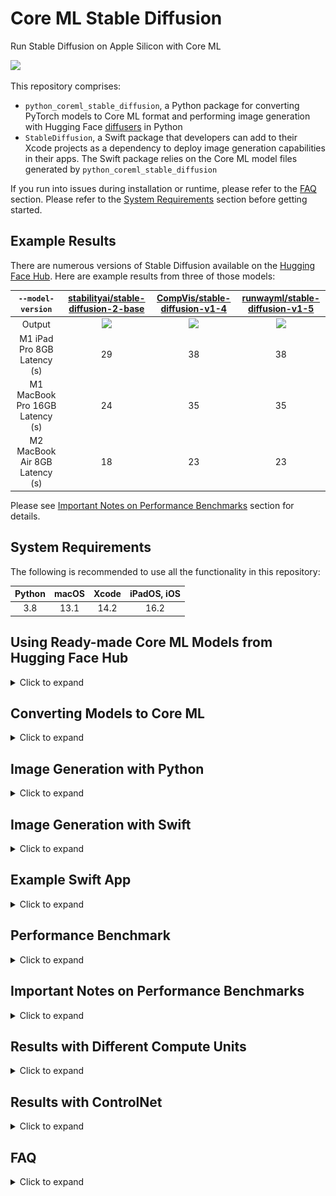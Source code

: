 # Core ML Stable Diffusion

Run Stable Diffusion on Apple Silicon with Core ML

<img src="assets/readme_reel.png">

This repository comprises:

- `python_coreml_stable_diffusion`, a Python package for converting PyTorch models to Core ML format and performing image generation with Hugging Face [diffusers](https://github.com/huggingface/diffusers) in Python
- `StableDiffusion`, a Swift package that developers can add to their Xcode projects as a dependency to deploy image generation capabilities in their apps. The Swift package relies on the Core ML model files generated by `python_coreml_stable_diffusion`

If you run into issues during installation or runtime, please refer to the [FAQ](#faq) section. Please refer to the [System Requirements](#system-requirements) section before getting started.


## <a name="example-results"></a> Example Results

There are numerous versions of Stable Diffusion available on the [Hugging Face Hub](https://huggingface.co/models?search=stable-diffusion). Here are example results from three of those models:

`--model-version` | [stabilityai/stable-diffusion-2-base](https://huggingface.co/stabilityai/stable-diffusion-2-base) |  [CompVis/stable-diffusion-v1-4](https://huggingface.co/CompVis/stable-diffusion-v1-4) |  [runwayml/stable-diffusion-v1-5](https://huggingface.co/runwayml/stable-diffusion-v1-5) |
:------:|:------:|:------:|:------:
Output | ![](assets/a_high_quality_photo_of_an_astronaut_riding_a_horse_in_space/randomSeed_11_computeUnit_CPU_AND_GPU_modelVersion_stabilityai_stable-diffusion-2-base.png) | ![](assets/a_high_quality_photo_of_an_astronaut_riding_a_horse_in_space/randomSeed_13_computeUnit_CPU_AND_NE_modelVersion_CompVis_stable-diffusion-v1-4.png) | ![](assets/a_high_quality_photo_of_an_astronaut_riding_a_horse_in_space/randomSeed_93_computeUnit_CPU_AND_NE_modelVersion_runwayml_stable-diffusion-v1-5.png)
M1 iPad Pro 8GB Latency (s)     | 29 | 38 | 38 |
M1 MacBook Pro 16GB Latency (s) | 24 | 35 | 35 |
M2 MacBook Air 8GB Latency (s)  | 18 | 23 | 23 |

Please see [Important Notes on Performance Benchmarks](#important-notes-on-performance-benchmarks) section for details.

## <a name="system-requirements"></a> System Requirements

The following is recommended to use all the functionality in this repository:

Python | macOS | Xcode | iPadOS, iOS |
:------:|:------:|:------:|:------:|
3.8 | 13.1 | 14.2 | 16.2 |

## <a name="using-converted-weights"></a> Using Ready-made Core ML Models from Hugging Face Hub

<details>
  <summary> Click to expand </summary>

🤗 Hugging Face ran the [conversion procedure](#converting-models-to-coreml) on the following models and made the Core ML weights publicly available on the Hub. If you would like to convert a version of Stable Diffusion that is not already available on the Hub, please refer to the [Converting Models to Core ML](#converting-models-to-core-ml).

* [`CompVis/stable-diffusion-v1-4`](https://huggingface.co/apple/coreml-stable-diffusion-v1-4)
* [`runwayml/stable-diffusion-v1-5`](https://huggingface.co/apple/coreml-stable-diffusion-v1-5)
* [`stabilityai/stable-diffusion-2-base`](https://huggingface.co/apple/coreml-stable-diffusion-2-base)

If you want to use any of those models you may download the weights and proceed to [generate images with Python](#image-generation-with-python) or [Swift](#image-generation-with-swift).

There are several variants in each model repository. You may clone the whole repos using `git` and `git lfs` to download all variants, or selectively download the ones you need.

To clone the repos using `git`, please follow this process:

**Step 1:** Install the `git lfs` extension for your system.

`git lfs` stores large files outside the main git repo, and it downloads them from the appropriate server after you clone or checkout. It is available in most package managers, check [the installation page](https://git-lfs.com) for details.

**Step 2:** Enable `git lfs` by running this command once:

```bash
git lfs install
```

**Step 3:** Use `git clone` to download a copy of the repo that includes all model variants. For Stable Diffusion version 1.4, you'd issue the following command in your terminal:

```bash
git clone https://huggingface.co/apple/coreml-stable-diffusion-v1-4
```

If you prefer to download specific variants instead of cloning the repos, you can use the `huggingface_hub` Python library. For example, to do generation in Python using the `ORIGINAL` attention implementation (read [this section](#converting-models-to-core-ml) for details), you could use the following helper code:

```Python
from huggingface_hub import snapshot_download
from huggingface_hub.file_download import repo_folder_name
from pathlib import Path
import shutil

repo_id = "apple/coreml-stable-diffusion-v1-4"
variant = "original/packages"

def download_model(repo_id, variant, output_dir):
    destination = Path(output_dir) / (repo_id.split("/")[-1] + "_" + variant.replace("/", "_"))
    if destination.exists():
        raise Exception(f"Model already exists at {destination}")
    
    # Download and copy without symlinks
    downloaded = snapshot_download(repo_id, allow_patterns=f"{variant}/*", cache_dir=output_dir)
    downloaded_bundle = Path(downloaded) / variant
    shutil.copytree(downloaded_bundle, destination)

    # Remove all downloaded files
    cache_folder = Path(output_dir) / repo_folder_name(repo_id=repo_id, repo_type="model")
    shutil.rmtree(cache_folder)
    return destination

model_path = download_model(repo_id, variant, output_dir="./models")
print(f"Model downloaded at {model_path}")
```

`model_path` would be the path in your local filesystem where the checkpoint was saved. Please, refer to [this post](https://huggingface.co/blog/diffusers-coreml) for additional details.

</details>

## <a name="converting-models-to-coreml"></a> Converting Models to Core ML

<details>
  <summary> Click to expand </summary>

**Step 1:** Create a Python environment and install dependencies:

```bash
conda create -n coreml_stable_diffusion python=3.8 -y
conda activate coreml_stable_diffusion
cd /path/to/cloned/ml-stable-diffusion/repository
pip install -e .
```

**Step 2:** Log in to or register for your [Hugging Face account](https://huggingface.co), generate a [User Access Token](https://huggingface.co/settings/tokens) and use this token to set up Hugging Face API access by running `huggingface-cli login` in a Terminal window.

**Step 3:** Navigate to the version of Stable Diffusion that you would like to use on [Hugging Face Hub](https://huggingface.co/models?search=stable-diffusion) and accept its Terms of Use. The default model version is [CompVis/stable-diffusion-v1-4](https://huggingface.co/CompVis/stable-diffusion-v1-4). The model version may be changed by the user as described in the next step.

**Step 4:** Execute the following command from the Terminal to generate Core ML model files (`.mlpackage`)

```shell
python -m python_coreml_stable_diffusion.torch2coreml --convert-unet --convert-text-encoder --convert-vae-decoder --convert-safety-checker -o <output-mlpackages-directory>
```

**WARNING:** This command will download several GB worth of PyTorch checkpoints from Hugging Face. Please ensure that you are on Wi-Fi and have enough disk space.

This generally takes 15-20 minutes on an M1 MacBook Pro. Upon successful execution, the 4 neural network models that comprise Stable Diffusion will have been converted from PyTorch to Core ML (`.mlpackage`) and saved into the specified `<output-mlpackages-directory>`. Some additional notable arguments:

- `--model-version`: The model version defaults to [CompVis/stable-diffusion-v1-4](https://huggingface.co/CompVis/stable-diffusion-v1-4). Developers may specify other versions that are available on [Hugging Face Hub](https://huggingface.co/models?search=stable-diffusion), e.g. [stabilityai/stable-diffusion-2-base](https://huggingface.co/stabilityai/stable-diffusion-2-base) & [runwayml/stable-diffusion-v1-5](https://huggingface.co/runwayml/stable-diffusion-v1-5).


- `--bundle-resources-for-swift-cli`: Compiles all 4 models and bundles them along with necessary resources for text tokenization into `<output-mlpackages-directory>/Resources` which should provided as input to the Swift package. This flag is not necessary for the diffusers-based Python pipeline.

- `--chunk-unet`: Splits the Unet model in two approximately equal chunks (each with less than 1GB of weights) for mobile-friendly deployment. This is **required** for Neural Engine deployment on iOS and iPadOS. This is not required for macOS. Swift CLI is able to consume both the chunked and regular versions of the Unet model but prioritizes the former. Note that chunked unet is not compatible with the Python pipeline because Python pipeline is intended for macOS only. Chunking is for on-device deployment with Swift only.

- `--attention-implementation`: Defaults to `SPLIT_EINSUM` which is the implementation described in [Deploying Transformers on the Apple Neural Engine](https://machinelearning.apple.com/research/neural-engine-transformers). `--attention-implementation ORIGINAL` will switch to an alternative that should be used for CPU or GPU deployment. Please refer to the [Performance Benchmark](#performance-benchmark) section for further guidance.

- `--check-output-correctness`: Compares original PyTorch model's outputs to final Core ML model's outputs. This flag increases RAM consumption significantly so it is recommended only for debugging purposes.

- `--convert-controlnet`: Converts ControlNet models specified after this option. This can also convert multiple models if you specify like `--convert-controlnet lllyasviel/sd-controlnet-mlsd lllyasviel/sd-controlnet-depth`.

- `--unet-support-controlnet`: enables a converted UNet model to receive additional inputs from ControlNet. This is required for generating image with using ControlNet and saved with a different name, `*_control-unet.mlpackage`, distinct from normal UNet. On the other hand, this UNet model can not work without ControlNet. Please use normal UNet for just txt2img.

</details>

## <a name="image-generation-with-python"></a> Image Generation with Python

<details>
  <summary> Click to expand </summary>

Run text-to-image generation using the example Python pipeline based on [diffusers](https://github.com/huggingface/diffusers):

```shell
python -m python_coreml_stable_diffusion.pipeline --prompt "a photo of an astronaut riding a horse on mars" -i <output-mlpackages-directory> -o </path/to/output/image> --compute-unit ALL --seed 93
```
Please refer to the help menu for all available arguments: `python -m python_coreml_stable_diffusion.pipeline -h`. Some notable arguments:

- `-i`: Should point to the `-o` directory from Step 4 of [Converting Models to Core ML](#converting-models-to-coreml) section from above.
- `--model-version`: If you overrode the default model version while converting models to Core ML, you will need to specify the same model version here.
- `--compute-unit`: Note that the most performant compute unit for this particular implementation may differ across different hardware. `CPU_AND_GPU` or `CPU_AND_NE` may be faster than `ALL`. Please refer to the [Performance Benchmark](#performance-benchmark) section for further guidance.
- `--scheduler`: If you would like to experiment with different schedulers, you may specify it here. For available options, please see the help menu. You may also specify a custom number of inference steps by `--num-inference-steps` which defaults to 50.
- `--controlnet`: ControlNet models specified with this option are used in image generation. Use this option in the format `--controlnet lllyasviel/sd-controlnet-mlsd lllyasviel/sd-controlnet-depth` and make sure to use `--controlnet-inputs` in conjunction.
- `--controlnet-inputs`: Image inputs corresponding to each ControlNet model. Please provide image paths in same order as models in `--controlnet`, for example: `--controlnet-inputs image_mlsd image_depth`.

</details>

## <a name="image-gen-swift"></a> Image Generation with Swift

<details>
  <summary> Click to expand </summary>

### <a name="swift-requirements"></a> System Requirements

**Building** (recommended):

- Xcode 14.2
- Command Line Tools for Xcode 14.2

Check [developer.apple.com](https://developer.apple.com/download/all/?q=xcode) for the latest versions.

**Running** (minimum):

| Mac | iPad\* | iPhone\* |
|:------:|:------:|:------:|
| macOS 13.1 | iPadOS 16.2 | iOS 16.2 |
| M1 |  M1  | iPhone 12 Pro |

You will also need the resources generated by the `--bundle-resources-for-swift-cli` option described in [Converting Models to Core ML](#converting-models-to-coreml)

\* Please see [FAQ](#faq) [Q6](#q-mobile-app) regarding deploying on iPad and iPhone.

### Example CLI Usage
```shell
swift run StableDiffusionSample "a photo of an astronaut riding a horse on mars" --resource-path <output-mlpackages-directory>/Resources/ --seed 93 --output-path </path/to/output/image>
```
The output will be named based on the prompt and random seed:
e.g. `</path/to/output/image>/a_photo_of_an_astronaut_riding_a_horse_on_mars.93.final.png`

Please use the `--help` flag to learn about batched generation and more.

### Example Library Usage

```swift
import StableDiffusion
...
let pipeline = try StableDiffusionPipeline(resourcesAt: resourceURL)
pipeline.loadResources()
let image = try pipeline.generateImages(prompt: prompt, seed: seed).first
```
On iOS, the `reduceMemory` option should be set to `true` when constructing `StableDiffusionPipeline`

### Swift Package Details

This Swift package contains two products:

- `StableDiffusion` library
- `StableDiffusionSample` command-line tool

Both of these products require the Core ML models and tokenization resources to be supplied. When specifying resources via a directory path that directory must contain the following:

- `TextEncoder.mlmodelc` (text embedding model)
- `Unet.mlmodelc` or `UnetChunk1.mlmodelc` & `UnetChunk2.mlmodelc` (denoising autoencoder model)
- `VAEDecoder.mlmodelc` (image decoder model)
- `vocab.json` (tokenizer vocabulary file)
- `merges.text` (merges for byte pair encoding file)

Optionally, for image2image, in-painting, or similar:

- `VAEEncoder.mlmodelc` (image encoder model) 

Optionally, it may also include the safety checker model that some versions of Stable Diffusion include:

- `SafetyChecker.mlmodelc`

Optionally, for ControlNet:

- `ControlledUNet.mlmodelc` or `ControlledUnetChunk1.mlmodelc` & `ControlledUnetChunk2.mlmodelc` (enabled to receive ControlNet values)
- `controlnet/` (directory containing ControlNet models)
  - `LllyasvielSdControlnetMlsd.mlmodelc` (for example, from lllyasviel/sd-controlnet-mlsd)
  - `LllyasvielSdControlnetDepth.mlmodelc` (for example, from lllyasviel/sd-controlnet-depth)
  - Other models you converted

Note that the chunked version of Unet is checked for first. Only if it is not present will the full `Unet.mlmodelc` be loaded. Chunking is required for iOS and iPadOS and not necessary for macOS.

</details>

## <a name="swift-app"></a> Example Swift App

<details>
  <summary> Click to expand </summary>

🤗 Hugging Face created an [open-source demo app](https://github.com/huggingface/swift-coreml-diffusers) on top of this library. It's written in native Swift and Swift UI, and runs on macOS, iOS and iPadOS. You can use the code as a starting point for your app, or to see how to integrate this library in your own projects.

Hugging Face has made the app [available in the Mac App Store](https://apps.apple.com/app/diffusers/id1666309574?mt=12).

</details>

## <a name="performance-benchmark"></a> Performance Benchmark

<details>
  <summary> Click to expand </summary>

Standard [CompVis/stable-diffusion-v1-4](https://huggingface.co/CompVis/stable-diffusion-v1-4) Benchmark

|        Device                      | `--compute-unit`| `--attention-implementation` | Latency (seconds) |
| ---------------------------------- | --------------  | ---------------------------- | ----------------- |
| Mac Studio (M1 Ultra, 64-core GPU) | `CPU_AND_GPU`   |     `ORIGINAL`               |      9            |
| Mac Studio (M1 Ultra, 48-core GPU) | `CPU_AND_GPU`   |     `ORIGINAL`               |      13           |
| MacBook Pro (M1 Max, 32-core GPU)  | `CPU_AND_GPU`   |     `ORIGINAL`               |      18           |
| MacBook Pro (M1 Max, 24-core GPU)  | `CPU_AND_GPU`   |     `ORIGINAL`               |      20           |
| MacBook Pro (M1 Pro, 16-core GPU)  |    `ALL`        |     `SPLIT_EINSUM (default)` |      26           |
| MacBook Pro (M2)                   | `CPU_AND_NE`    |     `SPLIT_EINSUM (default)` |      23           |
| MacBook Pro (M1)                   | `CPU_AND_NE`    |     `SPLIT_EINSUM (default)` |      35           |
| iPad Pro (5th gen, M1)             | `CPU_AND_NE`    |     `SPLIT_EINSUM (default)` |      38           |


Please see [Important Notes on Performance Benchmarks](#important-notes-on-performance-benchmarks) section for details.

</details>

## <a name="important-notes-on-performance-benchmarks"></a> Important Notes on Performance Benchmarks

<details>
  <summary> Click to expand </summary>

- This benchmark was conducted by Apple using public beta versions of iOS 16.2, iPadOS 16.2 and macOS 13.1 in November 2022.
- The executed program is `python_coreml_stable_diffusion.pipeline` for macOS devices and a minimal Swift test app built on the `StableDiffusion` Swift package for iOS and iPadOS devices.
- The median value across 3 end-to-end executions is reported.
- Performance may materially differ across different versions of Stable Diffusion due to architecture changes in the model itself. Each reported number is specific to the model version mentioned in that context.
- The image generation procedure follows the standard configuration: 50 inference steps, 512x512 output image resolution, 77 text token sequence length, classifier-free guidance (batch size of 2 for unet).
- The actual prompt length does not impact performance because the Core ML model is converted with a static shape that computes the forward pass for all of the 77 elements (`tokenizer.model_max_length`) in the text token sequence regardless of the actual length of the input text.
- Pipelining across the 4 models is not optimized and these performance numbers are subject to variance under increased system load from other applications. Given these factors, we do not report sub-second variance in latency.
- Weights and activations are in float16 precision for both the GPU and the Neural Engine.
- The Swift CLI program consumes a peak memory of approximately 2.6GB (without the safety checker), 2.1GB of which is model weights in float16 precision. We applied [8-bit weight quantization](https://coremltools.readme.io/docs/compressing-ml-program-weights#use-affine-quantization) to reduce peak memory consumption by approximately 1GB. However, we observed that it had an adverse effect on generated image quality and we rolled it back. We encourage developers to experiment with other advanced weight compression techniques such as [palettization](https://coremltools.readme.io/docs/compressing-ml-program-weights#use-a-lookup-table) and/or [pruning](https://coremltools.readme.io/docs/compressing-ml-program-weights#use-sparse-representation) which may yield better results.
- In the [benchmark table](performance-benchmark), we report the best performing `--compute-unit` and `--attention-implementation` values per device. The former does not modify the Core ML model and can be applied during runtime. The latter modifies the Core ML model. Note that the best performing compute unit is model version and hardware-specific.

</details>


## <a name="results-with-different-compute-units"></a> Results with Different Compute Units

<details>
  <summary> Click to expand </summary>

It is highly probable that there will be slight differences across generated images using different compute units.

The following images were generated on an M1 MacBook Pro and macOS 13.1 with the prompt *"a photo of an astronaut riding a horse on mars"* using the [runwayml/stable-diffusion-v1-5](https://huggingface.co/runwayml/stable-diffusion-v1-5) model version. The random seed was set to 93:

  CPU_AND_NE  |  CPU_AND_GPU  |  ALL  |
:------------:|:-------------:|:------:
![](assets/a_high_quality_photo_of_an_astronaut_riding_a_horse_in_space/randomSeed_93_computeUnit_CPU_AND_NE_modelVersion_runwayml_stable-diffusion-v1-5.png)  |  ![](assets/a_high_quality_photo_of_an_astronaut_riding_a_horse_in_space/randomSeed_93_computeUnit_CPU_AND_GPU_modelVersion_runwayml_stable-diffusion-v1-5.png) | ![](assets/a_high_quality_photo_of_an_astronaut_riding_a_horse_in_space/randomSeed_93_computeUnit_ALL_modelVersion_runwayml_stable-diffusion-v1-5.png) |

Differences may be less or more pronounced for different inputs. Please see the [FAQ](#faq) Q8 for a detailed explanation.

</details>

## <a name="results-with-controlnet"></a> Results with ControlNet

<details>
  <summary> Click to expand </summary>

[ControlNet](https://huggingface.co/lllyasviel/ControlNet) allows users to condition image generation with Stable Diffusion on signals such as edge maps, depth maps, segmentation maps, scribbles and pose. Thanks to [@ryu38's contribution](https://github.com/apple/ml-stable-diffusion/pull/153), both the Python CLI and the Swift package support ControlNet models. Please refer to CLI arguments in previous sections to exercise this new feature.

Example results using the prompt "a high quality photo of a surfing dog" conditioned on the scribble (leftmost):

<img src="assets/controlnet_readme_reel.png">

</details>


##  <a name="faq"></a> FAQ

<details>
  <summary> Click to expand </summary>
<details>


<summary> <b> Q1: </b> <code> ERROR: Failed building wheel for tokenizers or error: can't find Rust compiler </code> </summary>

<b> A1: </b> Please review this [potential solution](https://github.com/huggingface/transformers/issues/2831#issuecomment-592724471).
</details>


<details>
<summary> <b> Q2: </b> <code> RuntimeError: {NSLocalizedDescription = "Error computing NN outputs." </code> </summary>

<b> A2: </b> There are many potential causes for this error. In this context, it is highly likely to be encountered when your system is under increased memory pressure from other applications. Reducing memory utilization of other applications is likely to help alleviate the issue.
</details>

<details>
<summary> <b> <a name="low-mem-conversion"></a> Q3: </b> My Mac has 8GB RAM and I am converting models to Core ML using the example command. The process is getting killed because of memory issues. How do I fix this issue? </summary>

<b> A3: </b>  In order to minimize the memory impact of the model conversion process, please execute the following command instead:

```bash
python -m python_coreml_stable_diffusion.torch2coreml --convert-vae-encoder -o <output-mlpackages-directory> && \
python -m python_coreml_stable_diffusion.torch2coreml --convert-vae-decoder -o <output-mlpackages-directory> && \
python -m python_coreml_stable_diffusion.torch2coreml --convert-unet -o <output-mlpackages-directory> && \
python -m python_coreml_stable_diffusion.torch2coreml --convert-text-encoder -o <output-mlpackages-directory> && \
python -m python_coreml_stable_diffusion.torch2coreml --convert-safety-checker -o <output-mlpackages-directory> &&
```

If you need `--chunk-unet`, you may do so in yet another independent command which will reuse the previously exported Unet model and simply chunk it in place:

```bash
python -m python_coreml_stable_diffusion.torch2coreml --convert-unet --chunk-unet -o <output-mlpackages-directory>
```

</details>

<details>
<summary> <b> Q4: </b> My Mac has 8GB RAM, should image generation work on my machine? </summary>

<b> A4: </b> Yes! Especially the `--compute-unit CPU_AND_NE` option should work under reasonable system load from other applications. Note that part of the [Example Results](#example-results) were generated using an M2 MacBook Air with 8GB RAM.
</details>

<details>
<summary> <b> Q5: </b> Every time I generate an image using the Python pipeline, loading all the Core ML models takes 2-3 minutes. Is this expected? </summary>

<b> A5: </b> Yes and using the Swift library reduces this to just a few seconds. The reason is that `coremltools` loads Core ML models (`.mlpackage`) and each model is compiled to be run on the requested compute unit during load time. Because of the size and number of operations of the unet model, it takes around 2-3 minutes to compile it for Neural Engine execution. Other models should take at most a few seconds. Note that `coremltools` does not cache the compiled model for later loads so each load takes equally long. In order to benefit from compilation caching, `StableDiffusion` Swift package by default relies on compiled Core ML models (`.mlmodelc`) which will be compiled down for the requested compute unit upon first load but then the cache will be reused on subsequent loads until it is purged due to lack of use.

If you intend to use the Python pipeline in an application, we recommend initializing the pipeline once so that the load time is only incurred once. Afterwards, generating images using different prompts and random seeds will not incur the load time for the current session of your application.

</details>


<details>
<summary> <b> <a name="q-mobile-app"></a> Q6: </b> I want to deploy <code>StableDiffusion</code>, the Swift package, in my mobile app. What should I be aware of? </summary>

<b> A6: </b>The [Image Generation with Swift](#image-gen-swift) section describes the minimum SDK and OS versions as well as the device models supported by this package. We recommend carefully testing the package on the device with the least amount of RAM available among your deployment targets.

The image generation process in `StableDiffusion` can yield over 2 GB of peak memory during runtime depending on the compute units selected.  On iPadOS, we recommend using `.cpuAndNeuralEngine` in your configuration and the `reduceMemory` option when constructing a `StableDiffusionPipeline` to minimize memory pressure.

If your app crashes during image generation, consider adding the [Increased Memory Limit](https://developer.apple.com/documentation/bundleresources/entitlements/com_apple_developer_kernel_increased-memory-limit) capability to inform the system that some of your app’s core features may perform better by exceeding the default app memory limit on supported devices.
 
On iOS, depending on the iPhone model, Stable Diffusion model versions, selected compute units, system load and design of your app, this may still not be sufficient to keep your apps peak memory under the limit. Please remember, because the device shares memory between apps and iOS processes, one app using too much memory can compromise the user experience across the whole device.
</details>

<details>
<summary> <b> Q7: </b> How do I generate images with different resolutions using the same Core ML models? </summary>

<b> A7: </b> The current version of `python_coreml_stable_diffusion` does not support single-model multi-resolution out of the box. However, developers may fork this project and leverage the [flexible shapes](https://coremltools.readme.io/docs/flexible-inputs) support from coremltools to extend the `torch2coreml` script by using `coremltools.EnumeratedShapes`. Note that, while the `text_encoder` is agnostic to the image resolution, the inputs and outputs of `vae_decoder` and `unet` models are dependent on the desired image resolution.
</details>

<details>
<summary> <b> Q8: </b> Are the Core ML and PyTorch generated images going to be identical? </summary>

<b> A8: </b> If desired, the generated images across PyTorch and Core ML can be made approximately identical. However, it is not guaranteed by default. There are several factors that might lead to different images across PyTorch and Core ML:


  <b> 1. Random Number Generator Behavior </b>

  The main source of potentially different results across PyTorch and Core ML is the Random Number Generator ([RNG](https://en.wikipedia.org/wiki/Random_number_generation)) behavior. PyTorch and Numpy have different sources of randomness. `python_coreml_stable_diffusion` generally relies on Numpy for RNG (e.g. latents initialization) and `StableDiffusion` Swift Library reproduces this RNG behavior by default. However, PyTorch-based pipelines such as Hugging Face `diffusers` relies on PyTorch's RNG behavior. Thanks to @liuliu's [contribution](https://github.com/apple/ml-stable-diffusion/pull/124), one can match the PyTorch (CPU) RNG behavior in Swift by specifying `--rng torch` which selects the `torchRNG` mode.

  <b> 2. PyTorch </b>

  *"Completely reproducible results are not guaranteed across PyTorch releases, individual commits, or different platforms. Furthermore, results may not be reproducible between CPU and GPU executions, even when using identical seeds."* ([source](https://pytorch.org/docs/stable/notes/randomness.html#reproducibility)).

  <b> 3. Model Function Drift During Conversion </b>

  The difference in outputs across corresponding PyTorch and Core ML models is a potential cause. The signal integrity is tested during the conversion process (enabled via `--check-output-correctness` argument to  `python_coreml_stable_diffusion.torch2coreml`) and it is verified to be above a minimum [PSNR](https://en.wikipedia.org/wiki/Peak_signal-to-noise_ratio) value as tested on random inputs. Note that this is simply a sanity check and does not guarantee this minimum PSNR across all possible inputs. Furthermore, the results are not guaranteed to be identical when executing the same Core ML models across different compute units. This is not expected to be a major source of difference as the sample visual results indicate in [this section](#results-with-different-compute-units).

  <b> 4. Weights and Activations Data Type </b>

  When quantizing models from float32 to lower-precision data types such as float16, the generated images are [known to vary slightly](https://lambdalabs.com/blog/inference-benchmark-stable-diffusion) in semantics even when using the same PyTorch model. Core ML models generated by coremltools have float16 weights and activations by default [unless explicitly overridden](https://github.com/apple/coremltools/blob/main/coremltools/converters/_converters_entry.py#L256). This is not expected to be a major source of difference.

</details>

<details>
<summary> <b> Q9: </b> The model files are very large, how do I avoid a large binary for my App? </summary>

<b> A9: </b> The recommended option is to prompt the user to download these assets upon first launch of the app. This keeps the app binary size independent of the Core ML models being deployed. Disclosing the size of the download to the user is extremely important as there could be data charges or storage impact that the user might not be comfortable with.

</details>

<details>
<summary> <b> Q10: </b>  <code> `Could not initialize NNPACK! Reason: Unsupported hardware`  </code> </summary>

<b> A10: </b> This warning is safe to ignore in the context of this repository.

</details>

<details>
<summary> <b> Q11: </b>  <code> TracerWarning: Converting a tensor to a Python boolean might cause the trace to be incorrect </code> </summary>

<b> A11: </b> This warning is safe to ignore in the context of this repository.
</details>

<details>
<summary> <b> Q12: </b>  <code> UserWarning: resource_tracker: There appear to be 1 leaked semaphore objects to clean up at shutdown </code> </summary>

<b> A12: </b> If this warning is printed right after <code> zsh: killed     python -m python_coreml_stable_diffusion.torch2coreml ... </code>, then it is highly likely that your Mac has run out of memory while converting models to Core ML. Please see [Q3](#low-mem-conversion) from above for the solution.

</details>

</details>

</details>
